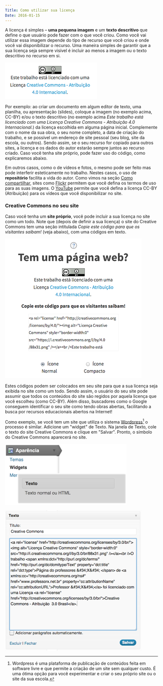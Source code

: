```yaml
---
Title: Como utilizar sua licença
Date: 2016-01-15
---
```

A licença é simples – **uma pequena imagem** e um **texto descritivo** que define o que usuário
pode fazer com o que você criou. Como você vai utilizar essa imagem
depende do tipo de recurso que você criou e onde você vai disponibilizar
o recurso. Uma maneira simples de garantir que a sua licença seja sempre
visível é incluir ao menos a imagem ou o texto descritivo no recurso em si.

![Licença CC-BY com imagem e texto](assets/cc_by_texto.png)

Por exemplo: ao criar um documento em algum editor de texto, uma
planilha, ou apresentação (slides), coloque a imagem (no exemplo acima, CC-BY) e/ou o texto descritivo (no exemplo acima *Este trabalho está licenciado com uma Licença Creative Commons - Atribuição 4.0 Internacional.*)
da licença escolhida em alguma página inicial. Complemente com o nome da sua obra, o seu nome completo, a
data de criação do trabalho, e se possível um endereço de site pessoal
(seu blog, site da escola, ou outros). Sendo assim, se o seu recurso for
copiado para outros sites, a licença e os dados do autor estarão sempre
juntos ao recurso criado. Caso você tenha site próprio, pode fazer uso
do código, como explicaremos abaixo.

Em outros casos, como o de vídeos e fotos, o mesmo pode ser feito mas
pode interferir esteticamente no trabalho. Nestes casos, o uso de
**repositório** facilita a vida do autor. Como vimos na seção
[Como compartilhar](como_compartilhar),
sites como [Flickr](http://flickr.com) permitem que você defina os termos de uso para as suas
imagens. O [YouTube](http://youtube.com) permite que você defina a licença CC-BY (Atribuição)
para os vídeos que você disponibilizar no site.

### Creative Commons no seu site
Caso você tenha um **site próprio**, você pode incluir a sua licença no
site como um todo. Note que (depois de definir a sua licença) o site do
Creative Commons tem uma seção intitulada *Copie este código para que os visitantes saibam!* (veja abaixo), com uma códigos em texto.

![Código a ser copiado](assets/cc_escolha.png)

Estes códigos podem ser colocados em seu site
para que a sua licença seja exibida no site como um todo. Sendo assim, o
usuário do seu site pode assumir que todos os conteúdos do site são
regidos por aquela licença que você escolheu (como CC-BY). Além disso, buscadores como o Google
conseguem identificar o seu site como tendo obras abertas, facilitando a busca por
recursos educacionais abertos na Internet!

Como exemplo, se você tem um site que utiliza o sistema
[Wordpress](http://br.wordpress.org)[^1] o processo é similar. Adicione um
"widget" de Texto. Na janela de Texto, cole o texto do site Creative
Commons e clique em "Salvar". Pronto, o símbolo do Creative Commons
aparecerá no site.


![Passo 1: Adicionar widget com a identificação da licença no Wordpress](assets/wordpress_1.png)

![Passo 2: Janela para inserção do código HTML da licença no Wordpress.](assets/wordpress_2.png)

[^1]: Wordpress é uma plataforma de publicação de conteúdos feita em software livre e que permite a criação de um site sem qualquer custo. É uma ótima opção para você experimentar e criar o seu próprio site ou o site da sua escola.
